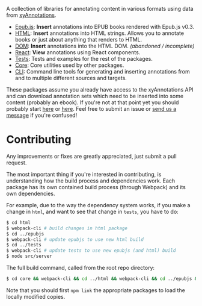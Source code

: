 A collection of libraries for annotating content in various formats using data from [xyAnnotations](annotations.xyfir.com).

- [Epub.js](https://github.com/Xyfir/annotate/tree/master/epubjs): **Insert** annotations into EPUB books rendered with Epub.js v0.3.
- [HTML](https://github.com/Xyfir/annotate/tree/master/html): **Insert** annotations into HTML strings. Allows you to annotate books or just about anything that renders to HTML.
- [DOM](https://github.com/Xyfir/annotate/tree/master/dom): **Insert** annotations into the HTML DOM. _(abandoned / incomplete)_
- [React](https://github.com/Xyfir/annotate/tree/master/react): **View** annotations using React components.
- [Tests](https://github.com/Xyfir/annotate/tree/master/tests): Tests and examples for the rest of the packages.
- [Core](https://github.com/Xyfir/annotate/tree/master/core): Core utilities used by other packages.
- [CLI](https://github.com/Xyfir/annotate/tree/master/cli): Command line tools for generating and inserting annotations from and to multiple different sources and targets.

These packages assume you already have access to the xyAnnotations API and can download annotation sets which need to be inserted into some content (probably an ebook). If you're not at that point yet you should probably start [here](https://annotations.xyfir.com/affiliate) or [here](https://annotations.xyfir.com/forums/6/103.developers). Feel free to submit an issue or [send us a message](https://www.xyfir.com/#/contact) if you're confused!

# Contributing

Any improvements or fixes are greatly appreciated, just submit a pull request.

The most important thing if you're interested in contributing, is understanding how the build process and dependencies work. Each package has its own contained build process (through Webpack) and its own dependencies.

For example, due to the way the dependency system works, if you make a change in `html`, and want to see that change in `tests`, you have to do:

```bash
$ cd html
$ webpack-cli # build changes in html package
$ cd ../epubjs
$ webpack-cli # update epubjs to use new html build
$ cd ../tests
$ webpack-cli # update tests to use new epubjs (and html) build
$ node src/server
```

The full build command, called from the root repo directory:

```bash
$ cd core && webpack-cli && cd ../html && webpack-cli && cd ../epubjs && webpack-cli && cd ../react && webpack-cli && cd ../tests && webpack-cli && cd ../ && node tests/src/server
```

Note that you should first `npm link` the appropriate packages to load the locally modified copies.

